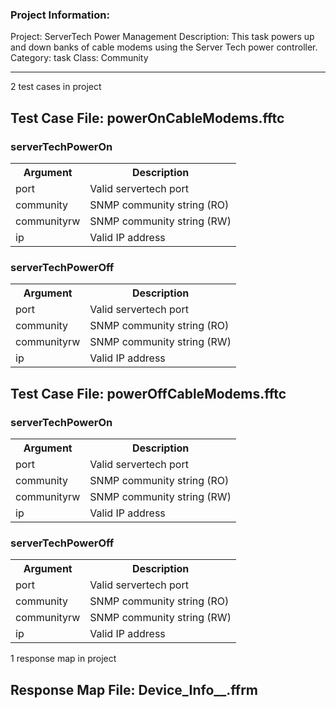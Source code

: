 ### Project Information:
Project: ServerTech Power Management
Description: This task powers up and down banks of cable modems using the Server Tech power controller.
Category: task
Class: Community

 ----
2 test cases in project
## Test Case File: powerOnCableModems.fftc
### serverTechPowerOn
<table><tr><th>Argument</th><th>Description</th></tr>
<tr><td>port</td><td>Valid servertech port</tr></td>
<tr><td>community</td><td>SNMP community string (RO)</tr></td>
<tr><td>communityrw</td><td>SNMP community string (RW)</tr></td>
<tr><td>ip</td><td>Valid IP address</tr></td></table>

### serverTechPowerOff
<table><tr><th>Argument</th><th>Description</th></tr>
<tr><td>port</td><td>Valid servertech port</tr></td>
<tr><td>community</td><td>SNMP community string (RO)</tr></td>
<tr><td>communityrw</td><td>SNMP community string (RW)</tr></td>
<tr><td>ip</td><td>Valid IP address</tr></td></table>

## Test Case File: powerOffCableModems.fftc
### serverTechPowerOn
<table><tr><th>Argument</th><th>Description</th></tr>
<tr><td>port</td><td>Valid servertech port</tr></td>
<tr><td>community</td><td>SNMP community string (RO)</tr></td>
<tr><td>communityrw</td><td>SNMP community string (RW)</tr></td>
<tr><td>ip</td><td>Valid IP address</tr></td></table>

### serverTechPowerOff
<table><tr><th>Argument</th><th>Description</th></tr>
<tr><td>port</td><td>Valid servertech port</tr></td>
<tr><td>community</td><td>SNMP community string (RO)</tr></td>
<tr><td>communityrw</td><td>SNMP community string (RW)</tr></td>
<tr><td>ip</td><td>Valid IP address</tr></td></table>

1 response map in project
## Response Map File: Device_Info__.ffrm